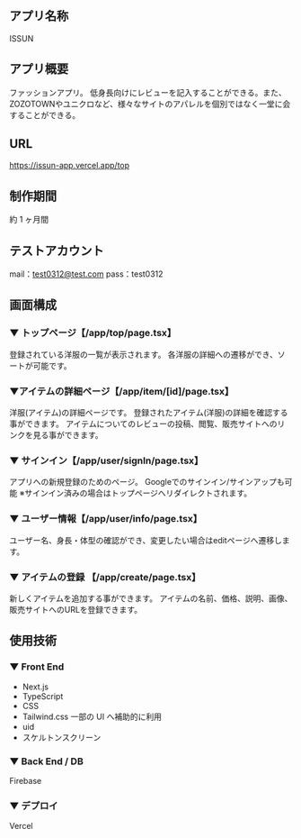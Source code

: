 ## アプリ名称

ISSUN

## アプリ概要

ファッションアプリ。
低身長向けにレビューを記入することができる。また、ZOZOTOWNやユニクロなど、様々なサイトのアパレルを個別ではなく一堂に会することができる。

## URL

https://issun-app.vercel.app/top

## 制作期間

約 1 ヶ月間

## テストアカウント
mail：test0312@test.com
pass：test0312

## 画面構成

### ▼ トップページ【/app/top/page.tsx】

登録されている洋服の一覧が表示されます。
各洋服の詳細への遷移ができ、ソートが可能です。

### ▼アイテムの詳細ページ【/app/item/[id]/page.tsx】

洋服(アイテム)の詳細ページです。
登録されたアイテム(洋服)の詳細を確認する事ができます。
アイテムについてのレビューの投稿、閲覧、販売サイトへのリンクを見る事ができます。

### ▼ サインイン【/app/user/signIn/page.tsx】

アプリへの新規登録のためのページ。
Googleでのサインイン/サインアップも可能
※サインイン済みの場合はトップページへリダイレクトされます。

### ▼ ユーザー情報【/app/user/info/page.tsx】

ユーザー名、身長・体型の確認ができ、変更したい場合はeditページへ遷移します。

### ▼ アイテムの登録 【/app/create/page.tsx】

新しくアイテムを追加する事ができます。
アイテムの名前、価格、説明、画像、販売サイトへのURLを登録できます。

## 使用技術
### ▼ Front End

- Next.js
- TypeScript
- CSS
- Tailwind.css 一部の UI へ補助的に利用
- uid
- スケルトンスクリーン
### ▼ Back End / DB
Firebase
### ▼ デプロイ
Vercel
